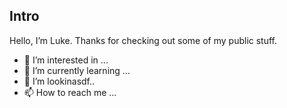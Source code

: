 ## Intro
Hello, I’m Luke.  Thanks for checking out some of my public stuff. 

- 👀 I’m interested in ...
- 🌱 I’m currently learning ...
- 💞️ I’m lookinasdf..
- 📫 How to reach me ...


